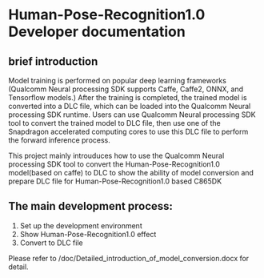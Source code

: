 # Human-Pose-Recognition1.0 Developer documentation

## brief introduction
Model training is performed on popular deep learning frameworks (Qualcomm Neural processing SDK supports Caffe, Caffe2, ONNX, and Tensorflow models.) After the training is completed, the trained model is converted into a DLC file, which can be loaded into the Qualcomm Neural processing SDK runtime.
Users can use Qualcomm Neural processing SDK tool to convert the trained model to DLC file, then use one of the Snapdragon accelerated computing cores to use this DLC file to perform the forward inference process.

This project mainly introuduces how to use the Qualcomm Neural processing SDK tool to convert the Human-Pose-Recognition1.0 model(based on caffe) to DLC to show the ability of model conversion and prepare DLC file for Human-Pose-Recognition1.0 based C865DK

## The main development process:
1. Set up the development environment
2. Show Human-Pose-Recognition1.0 effect
3. Convert to DLC file

Please refer to <Project Dir>/doc/Detailed_introduction_of_model_conversion.docx for detail.
